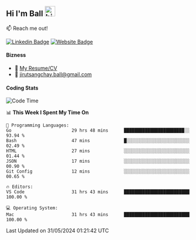 ## Hi I'm Ball <img src="https://user-images.githubusercontent.com/1303154/88677602-1635ba80-d120-11ea-84d8-d263ba5fc3c0.gif" width="28px" height="28px" alt="hi">
 
:mailbox: Reach me out!

[![Linkedin Badge](https://img.shields.io/badge/-Jirut-0e76a8?style=flat&labelColor=0e76a8&logo=linkedin&logoColor=white)](https://www.linkedin.com/in/jirut-sangchay-338370251)
[![Website Badge](https://img.shields.io/badge/Website-184aa8?logo=website&logoColor=)](https://resume-jirut.web.app)

<!-- TODO: Add last video link -->
#### Bizness
- :paperclip: [My Resume/CV](https://github.com/Jirut01/Jirut01/blob/main/resume_jirut.pdf)
- :email: jirutsangchay.ball@gmail.com

#### Coding Stats


<!--START_SECTION:waka-->
![Code Time](http://img.shields.io/badge/Code%20Time-1%2C184%20hrs%2048%20mins-blue)

📊 **This Week I Spent My Time On** 

```text
💬 Programming Languages: 
Go                       29 hrs 48 mins      ███████████████████████░░   93.94 % 
Bash                     47 mins             █░░░░░░░░░░░░░░░░░░░░░░░░   02.49 % 
HTML                     27 mins             ░░░░░░░░░░░░░░░░░░░░░░░░░   01.44 % 
JSON                     17 mins             ░░░░░░░░░░░░░░░░░░░░░░░░░   00.90 % 
Git Config               12 mins             ░░░░░░░░░░░░░░░░░░░░░░░░░   00.65 % 

🔥 Editors: 
VS Code                  31 hrs 43 mins      █████████████████████████   100.00 % 

💻 Operating System: 
Mac                      31 hrs 43 mins      █████████████████████████   100.00 % 
```


 Last Updated on 31/05/2024 01:21:42 UTC
<!--END_SECTION:waka-->
